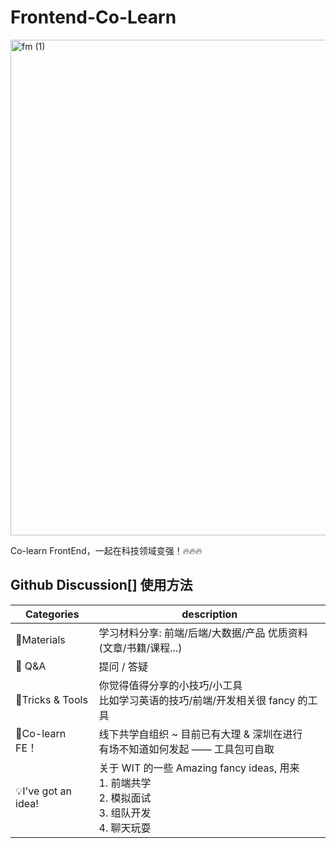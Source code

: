 # Frontend-Co-Learn

<img width="793" alt="fm (1)" src="https://user-images.githubusercontent.com/37505366/231952146-2b107cf2-ec0a-4852-82ef-31188f19c142.png">


Co-learn FrontEnd，一起在科技领域变强！🔥🔥🔥


## Github Discussion[] 使用方法

| Categories         | description                                                  |
| ------------------ | ------------------------------------------------------------ |
| 🍕Materials         | 学习材料分享:  前端/后端/大数据/产品 优质资料(文章/书籍/课程...)    |
| 🙏 Q&A              | 提问 / 答疑                                                  |
| 🔧Tricks & Tools    | 你觉得值得分享的小技巧/小工具<br />比如学习英语的技巧/前端/开发相关很 fancy 的工具 |
| 👯Co-learn FE！    | 线下共学自组织 ~  目前已有大理 & 深圳在进行<br />有场不知道如何发起 —— 工具包可自取 |
| 💡I've got an idea! | 关于 WIT 的一些 Amazing fancy ideas, 用来<br />1. 前端共学 <br />2. 模拟面试<br />3. 组队开发<br />4. 聊天玩耍 |


